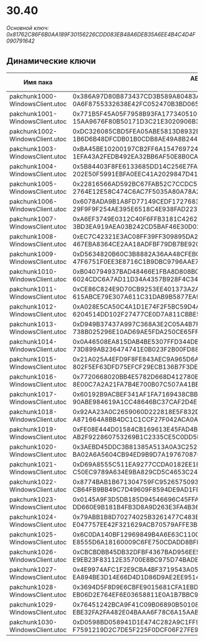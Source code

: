 # 30.40

###### Основной ключ: 0x81762C86F6B0AA189F30156226CDD083EB48A6DEB35A6EE4B4C4D4F090791642

## Динамические ключи

| Имя пака                              | AES Ключ</br>GUID                                                                                            | HiRes Текстуры |
|-----------------------------------|---------------------------------------------------------------------------------------------------------|-------------------|
| pakchunk1000-WindowsClient.utoc   | 0x386A97D80B873437CD3B589A80483A7F03ABDC86F4B3CFF988E04B9C3734BD21</br>0A6F8755332638E42FC052470B3BD065 | ✔️                 |
| pakchunk1001-WindowsClient.utoc   | 0x771B5F45A05F7958B93FA17734051005AD6524AF1E77EF0729E50D23CCD83411</br>15AA9676F80B50171D3C21E3020906B3 | ❌                 |
| pakchunk1002-WindowsClient.utoc   | 0xDC326085CBD5FEA05ABE5813D8932E988E3DC90233FB908C17B91EEEC0FE971F</br>1B6D6B48DFCDB01B0CDB8AE49A8B2445 | ✔️                 |
| pakchunk1003-WindowsClient.utoc   | 0xBA45BE10200197CB2FF6A15476972476A5BA211B1900F9CF1164AEE9BB1B098B</br>1EFA43A2FEDB492EA32BB6AF50E8B0CA | ✔️                 |
| pakchunk1004-WindowsClient.utoc   | 0x5B84403F8FE6133685DD14C256E7FAF1A822D6025A8B203B199D60FC00A467E1</br>202E50F5991EBFA0EEC41A2029847D41 | ✔️                 |
| pakchunk1005-WindowsClient.utoc   | 0x22816566AD592BC67FAB52C7CCDC51BA3A2FD1BC67D6BE664725BA52D366CC5D</br>2764E12E58C474C6AC7F5035A80A78A2 | ❌                 |
| pakchunk1006-WindowsClient.utoc   | 0x6078ADA9B1A8FD77149CEDF1727683F18A505358086680A6A71FA86E86092D3A</br>29F9F9F254AE395E6518C4E938FAD223 | ❌                 |
| pakchunk1007-WindowsClient.utoc   | 0xA6EF3749E0312C40F6FFB3181C42625A6C1702F9A08216BA8EDA4011E058E20E</br>3BD3EA919AEA03B242CD5BAF46E30D02 | ❌                 |
| pakchunk1008-WindowsClient.utoc   | 0xEC7C42321E3AC08FF39FF309895DA2393A1B97ACEA90473B398284096F85C8D6</br>467EBA8364CE2AA18ADFBF79DB7BE920 | ❌                 |
| pakchunk1009-WindowsClient.utoc   | 0xD5634820B60C3B8882A36AA48CFEBC20AC5D08934B8DFD43F7CCB729EFDCF46C</br>47F6751F0EE3E8716C1B9DBC9796AAE7 | ❌                 |
| pakchunk1010-WindowsClient.utoc   | 0xB040794937BAD48466E1FBA8D808BC188AF019851BB09AB43501371AA3CDC8DB</br>6024CDC6A7AD11D34A4357B928F4C340 | ❌                 |
| pakchunk1011-WindowsClient.utoc   | 0xCE86C824E9D70CB9253EE401373A2A43200748700957C4691D5BC3EDDC4F15A0</br>615ABCE79E307A611C31DAB9B5877EA9 | ❌                 |
| pakchunk1012-WindowsClient.utoc   | 0xA028E5CA50C4A1D1E74F2F5BC59D4A4FDF437DB921B23C3CDFDCA6A353BDD6E5</br>6204514DD102F27477CE0D7A811CBBE5 | ❌                 |
| pakchunk1013-WindowsClient.utoc   | 0xD949B37437A997C368A3E2C05A4B7F8BB6DEF90BC94C8B2EB2A0D166CC7C37D2</br>738B025296E10AD69AE5FDA250CE65FF | ❌                 |
| pakchunk1014-WindowsClient.utoc   | 0x0A46508EA815DAB4BE5307FFD344DB37EA3BE049301E639D8635B144B2DB02A6</br>73D899AB236474741E0B023F2B00FD88 | ✔️                 |
| pakchunk1015-WindowsClient.utoc   | 0x21A025A4EFD9F8FE843AEC9A965D6AFCDBD40FC390850BF26194551C9ACED6A7</br>802F5EF63DFD75EFCF29ECB136B7F3DE | ✔️                 |
| pakchunk1016-WindowsClient.utoc   | 0x7720668020BB4E5782D668D412780E265E5A9B3E8E073771FF07A38AFD8CAD97</br>8E00C7A2A21FA7B4E700B07C507A41BE | ❌                 |
| pakchunk1017-WindowsClient.utoc   | 0x60192B9ACBEF341AF1FA7169438CBB53475FCC3ECAEFD453E957DE4CF8E3A26D</br>90ABE984619A1CC48646BC37CAF2D4E1 | ✔️                 |
| pakchunk1018-WindowsClient.utoc   | 0x92AA23A0C2659060D222818E5F832DCA28C0A27984491AEF875A5D098A5A776E</br>A871664A8BB4DC1C1CCF27F042ACA0A2 | ✔️                 |
| pakchunk1019-WindowsClient.utoc   | 0xFE08E444D01584CB169613E45FAD4BCC090A14CA9D3F273D9CD1A0BBE6A11DDF</br>AB2F922860753269B1C2335CE5C0DD5D | ✔️                 |
| pakchunk1020-WindowsClient.utoc   | 0x3AEBD45DDC3B81385A513A0A3C252DEA564125F3A0298812F3E7F32FD7196795</br>BA02A6A5604CB94ED9B9D7A197670870 | ✔️                 |
| pakchunk1021-WindowsClient.utoc   | 0xD69A8555C511EA9277CCDA0182EE1B15F7DB20036F01F3CEE01B6ABCF38DDC85</br>C50EC9789A634E9BA829CD5C4653C248 | ✔️                 |
| pakchunk1022-WindowsClient.utoc   | 0x8774BAB1B671304759FC9526575093B1B1E06035C1118107FBD507D8AC8AB74D</br>CB64FB9BB49C7D49609F8594DE9AD1FE | ❌                 |
| pakchunk1023-WindowsClient.utoc   | 0x0145A9F3D5DB185D94546696C45FFA885DBD3D3E3F6B14E5DF36E41BFC3C3DFA</br>DD660E9B181B4FB3D8A9D263E3FA4B36 | ✔️                 |
| pakchunk1024-WindowsClient.utoc   | 0x79ABB1B8D70274025B3261477C483BD890A2FAD623FB76A3BE1C92E29CCF018F</br>E047757EE42F321629ACB70579AFFE3B | ❌                 |
| pakchunk1025-WindowsClient.utoc   | 0x6C0DA140BF12969849B4A6E63C110C47D943BBEF045781C59C86FED9770D36C5</br>E8555D6A18160009C6FE750CDADD8BFF | ✔️                 |
| pakchunk1026-WindowsClient.utoc   | 0xCBCBDBB45DB32DFBF4367BAD956EE5B0DAD7590369126B848986F7E00620510C</br>E9EB23F83112E35700E8BC975D74BADE | ❌                 |
| pakchunk1027-WindowsClient.utoc   | 0x4E9974AFC1F2E9CBA4BF3719543A05331640E6C15939EB9C93824434E7E62C84</br>EA894BE3D14E66D4D1D86D9AE2EE9514 | ❌                 |
| pakchunk1028-WindowsClient.utoc   | 0x3694D5F8D9E6CBFE9015681CFA1EBDBAD7202C515FC6F1FD9CA17D4E6DE23278</br>EB06D2E764EF6E03658811E0A1B7BBC9 | ❌                 |
| pakchunk1029-WindowsClient.utoc   | 0x76451242BCA9F41C09B06890B501089F9249DF0432070C65B0AB4BC71F4628E4</br>EBE32FA2FA482E04BAAA6F78C6A15AAB | ❌                 |
| pakchunk1030-WindowsClient.utoc   | 0xD0598BD058941D1E474C282A9C1FF9D842DBAB9AC089A4493D1F36ED2C0EB105</br>F7591219D2C7DE5F225F0DCF06F27FE9 | ❌                 |